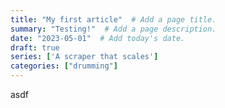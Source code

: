 ```yaml
---
title: "My first article"  # Add a page title.
summary: "Testing!"  # Add a page description.
date: "2023-05-01"  # Add today's date.
draft: true
series: ['A scraper that scales']
categories: ["drumming"]
---
```

asdf